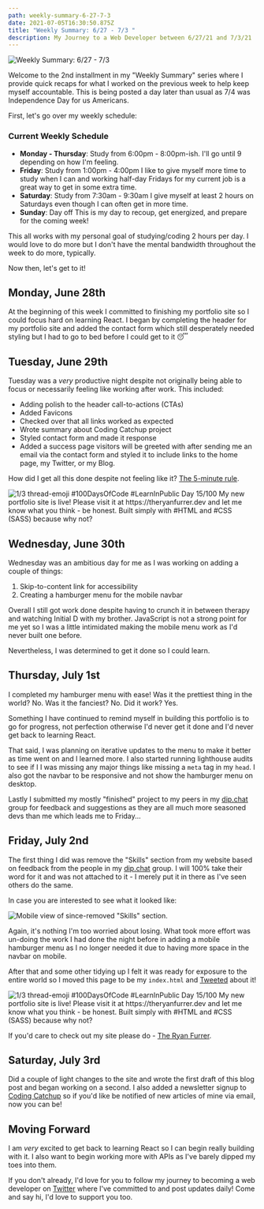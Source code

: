 ```yaml
---
path: weekly-summary-6-27-7-3
date: 2021-07-05T16:30:50.875Z
title: "Weekly Summary: 6/27 - 7/3 "
description: My Journey to a Web Developer between 6/27/21 and 7/3/21
---
```

![Weekly Summary: 6/27 - 7/3](../assets/cover-image.png "Cover image")

Welcome to the 2nd installment in my "Weekly Summary" series where I provide quick recaps for what I worked on the previous week to help keep myself accountable. This is being posted a day later than usual as 7/4 was Independence Day for us Americans. 

First, let's go over my weekly schedule:

### Current Weekly Schedule

* **Monday - Thursday**: Study from 6:00pm - 8:00pm-ish. 
  I'll go until 9 depending on how I'm feeling.
* **Friday**: Study from 1:00pm - 4:00pm
  I like to give myself more time to study when I can and working half-day Fridays for my current job is a great way to get in some extra time.
* **Saturday**: Study from 7:30am - 9:30am
  I give myself at least 2 hours on Saturdays even though I can often get in more time.
* **Sunday**: Day off
  This is my day to recoup, get energized, and prepare for the coming week!

This all works with my personal goal of studying/coding 2 hours per day. I would love to do more but I don't have the mental bandwidth throughout the week to do more, typically. 

Now then, let's get to it!

## Monday, June 28th

At the beginning of this week I committed to finishing my portfolio site so I could focus hard on learning React. I began by completing the header for my portfolio site and added the contact form which still desperately needed styling but I had to go to bed before I could get to it 😴

## Tuesday, June 29th

Tuesday was a *very* productive night despite not originally being able to focus or necessarily feeling like working after work. This included:

* Adding polish to the header call-to-actions (CTAs)
* Added Favicons
* Checked over that all links worked as expected
* Wrote summary about Coding Catchup project
* Styled contact form and made it response
* Added a success page visitors will be greeted with after sending me an email via the contact form and styled it to include links to the home page, my Twitter, or my Blog.

How did I get all this done despite not feeling like it? [The 5-minute rule](https://twitter.com/TheRyanFurrer/status/1410059609105178629?s=20).

![1/3 thread-emoji #100DaysOfCode #LearnInPublic Day 15/100 My new portfolio site is live! Please visit it at https://theryanfurrer.dev and let me know what you think - be honest. Built simply with #HTML and #CSS (SASS) because why not?](../assets/portfolio-tweet.png "Tweet about the \"5-minute rule\"")

## Wednesday, June 30th

Wednesday was an ambitious day for me as I was working on adding a couple of things:

1. Skip-to-content link for accessibility
2. Creating a hamburger menu for the mobile navbar

Overall I still got work done despite having to crunch it in between therapy and watching Initial D with my brother. JavaScript is not a strong point for me yet so I was a little intimidated making the mobile menu work as I'd never built one before.  

Nevertheless, I was determined to get it done so I could learn.

## Thursday, July 1st

I completed my hamburger menu with ease! Was it the prettiest thing in the world? No. Was it the fanciest? No. Did it work? Yes.

Something I have continued to remind myself in building this portfolio is to go for progress, not perfection otherwise I'd never get it done and I'd never get back to learning React.

That said, I was planning on iterative updates to the menu to make it better as time went on and I learned more. I also started running lighthouse audits to see if I I was missing any major things like missing a `meta` tag in my `head`.  I also got the navbar to be responsive and not show the hamburger menu on desktop.

Lastly I submitted my mostly "finished" project to my peers in my [dip.chat](http://dip.chat) group for feedback and suggestions as they are all much more seasoned devs than me which leads me to Friday...

## Friday, July 2nd

The first thing I did was remove the "Skills" section from my website based on feedback from the people in my [dip.chat](http://dip.chat) group. I will 100% take their word for it and was not attached to it - I merely put it in there as I've seen others do the same. 

In case you are interested to see what it looked like:

![Mobile view of since-removed "Skills" section.](../assets/3961523f-eeef-4b3a-a1a8-770e7d5e33b2_1_201_a.jpeg "Skill Section")

Again, it's nothing I'm too worried about losing. What took more effort was un-doing the work I had done the night before in adding a mobile hamburger menu as I no longer needed it due to having more space in the navbar on mobile.

After that and some other tidying up I felt it was ready for exposure to the entire world so I moved this page to be my `index.html` and [Tweeted](https://twitter.com/TheRyanFurrer/status/1411129302662402052?s=20) about it!

![1/3 thread-emoji #100DaysOfCode #LearnInPublic Day 15/100 My new portfolio site is live! Please visit it at https://theryanfurrer.dev and let me know what you think - be honest. Built simply with #HTML and #CSS (SASS) because why not?](../assets/portfolio-tweet.png "Tweet about launching new portfolio site.")

If you'd care to check out my site please do - [The Ryan Furrer](https://theryanfurrer.dev/).

## Saturday, July 3rd

Did a couple of light changes to the site and wrote the first draft of this blog post and began working on a second. I also added a newsletter signup to [Coding Catchup](https://codingcatchup.com) so if you'd like be notified of new articles of mine via email, now you can be!

## Moving Forward

I am *very* excited to get back to learning React so I can begin really building with it. I also want to begin working more with APIs as I've barely dipped my toes into them. 

If you don't already, I'd love for you to follow my journey to becoming a web developer on [Twitter](https://twitter.com/TheRyanFurrer) where I've committed to  [](https://www.100daysofcode.com/)and post updates daily! Come and say hi, I'd love to support you too.